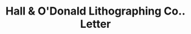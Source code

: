 ---
doi: 10.7916/D883541J
date_other: '1892'
date_other_textual: '1892'
form: correspondence
genre:
- Letters (correspondence)
name:
- Hall & O'Donald Lithographing Co.
object_in_context_url: https://biggert.cul.columbia.edu/items/view/ave_biggert_00305
subject_hierarchical_geographic:
- Topeka, Kansas, United States
subject_name:
- Hall & O'Donald Lithographing Co.
title: Hall & O'Donald Lithographing Co.. Letter
sort_title: Hall & O'Donald Lithographing Co.. Letter
call_number: ave_biggert_00305
coordinates:
- 39.05583333333333,-95.68944444444445
pid: ave_biggert_00305
identifiers: ave_biggert_00305
thumbnail: https://derivativo-1.library.columbia.edu/iiif/2/ldpd:344222/full/!256,256/0/native.jpg
permalink: "/items/ave_biggert_00305/"
layout: iiif-image-page
---